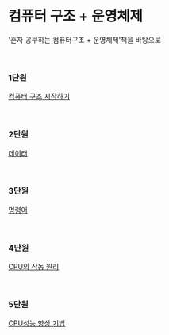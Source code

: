 # 컴퓨터 구조 + 운영체제
'혼자 공부하는 컴퓨터구조 + 운영체제'책을 바탕으로

<br>

### 1단원
[컴퓨터 구조 시작하기](./%EC%BB%B4%ED%93%A8%ED%84%B0%20%EA%B5%AC%EC%A1%B0%20and%20%EC%9A%B4%EC%98%81%EC%B2%B4%EC%A0%9C/Unit_1.md)

<br>

### 2단원
[데이터](./%EC%BB%B4%ED%93%A8%ED%84%B0%20%EA%B5%AC%EC%A1%B0%20and%20%EC%9A%B4%EC%98%81%EC%B2%B4%EC%A0%9C/Unit_2.md)

<br>

### 3단원
[명령어](./컴퓨터%20구조%20and%20운영체제/Unit_3.md)

<br>

### 4단원
[CPU의 작동 원리](./컴퓨터%20구조%20and%20운영체제/Unit_4.md)

<br>

### 5단원
[CPU성능 향상 기법](./컴퓨터%20구조%20and%20운영체제/Unit_5.md)